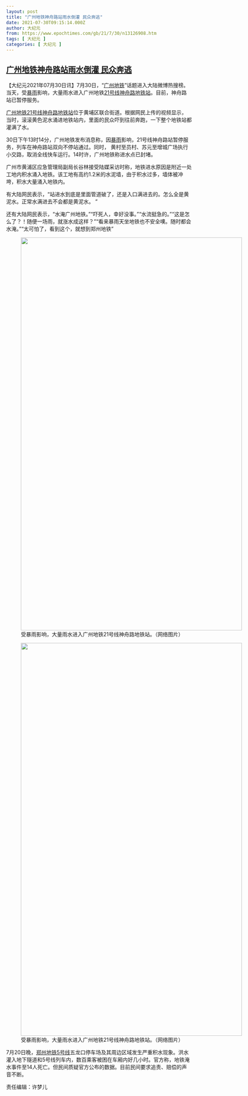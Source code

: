 ```yaml
---
layout: post
title: "广州地铁神舟路站雨水倒灌 民众奔逃"
date: 2021-07-30T09:15:14.000Z
author: 大纪元
from: https://www.epochtimes.com/gb/21/7/30/n13126908.htm
tags: [ 大纪元 ]
categories: [ 大纪元 ]
---
```

<!--1627636514000-->
[广州地铁神舟路站雨水倒灌 民众奔逃](https://www.epochtimes.com/gb/21/7/30/n13126908.htm)
------

<div>
<p>【大纪元2021年07月30日讯】7月30日，“<a href="https://www.epochtimes.com/gb/tag/%E5%B9%BF%E5%B7%9E%E5%9C%B0%E9%93%81.html">广州地铁</a>”话题进入大陆微博热搜榜。当天，受<a href="https://www.epochtimes.com/gb/tag/%E6%9A%B4%E9%9B%A8.html">暴雨</a>影响，大量雨水进入广州地铁<a href="https://www.epochtimes.com/gb/tag/21%E5%8F%B7%E7%BA%BF.html">21号线</a><a href="https://www.epochtimes.com/gb/tag/%E7%A5%9E%E8%88%9F%E8%B7%AF%E5%9C%B0%E9%93%81%E7%AB%99.html">神舟路地铁站</a>。目前，神舟路站已暂停服务。</p><p><a href="https://www.epochtimes.com/gb/tag/%E5%B9%BF%E5%B7%9E%E5%9C%B0%E9%93%81.html">广州地铁</a><a href="https://www.epochtimes.com/gb/tag/21%E5%8F%B7%E7%BA%BF.html">21号线</a><a href="https://www.epochtimes.com/gb/tag/%E7%A5%9E%E8%88%9F%E8%B7%AF%E5%9C%B0%E9%93%81%E7%AB%99.html">神舟路地铁站</a>位于黄埔区联合街道。根据网民上传的视频显示，当时，滚滚黄色泥水涌进地铁站内，里面的民众吓到往前奔跑，一下整个地铁站都灌满了水。</p><p>30日下午13时14分，广州地铁发布消息称，因<a href="https://www.epochtimes.com/gb/tag/%E6%9A%B4%E9%9B%A8.html">暴雨</a>影响，21号线神舟路站暂停服务，列车在神舟路站双向不停站通过。同时， 黄村至员村、苏元至增城广场执行小交路，取消全线快车运行。14时许，广州地铁称进水点已封堵。</p><p>广州市黄浦区应急管理局副局长谷林接受陆媒采访时称，地铁进水原因是附近一处工地内积水涌入地铁。该工地有高约1.2米的水泥墙，由于积水过多，墙体被冲垮，积水大量涌入地铁内。</p><p>有大陆网民表示，“站进水到底是里面管道破了，还是入口满进去的。怎么全是黄泥水。正常水满进去不会都是黄泥水。 ”</p><p>还有大陆网民表示，“水淹广州地铁。”“吓死人，幸好没事。”“水流挺急的。”“这是怎么了？！随便一场雨，就涨水成这样？”“看来暴雨天坐地铁也不安全噢。随时都会水淹。”“太可怕了，看到这个，就想到郑州地铁”</p><figure id="attachment_13126935" aria-describedby="caption-attachment-13126935" style="width: 600px" class="wp-caption aligncenter"><a target="_blank" href="https://i.epochtimes.com/assets/uploads/2021/07/id13126935-77b4dc30gy1gsyzlam4s4j20u01hcahl.jpg"><img class="size-large wp-image-13126935" src="https://i.epochtimes.com/assets/uploads/2021/07/id13126935-77b4dc30gy1gsyzlam4s4j20u01hcahl-600x1067.jpg" alt="" width="600" height="1067" /></a><figcaption id="caption-attachment-13126935" class="wp-caption-text">受暴雨影响，大量雨水进入广州地铁21号线神舟路地铁站。（网络图片）</figcaption></figure><figure id="attachment_13126934" aria-describedby="caption-attachment-13126934" style="width: 600px" class="wp-caption aligncenter"><a target="_blank" href="https://i.epochtimes.com/assets/uploads/2021/07/id13126934-77b4dc30gy1gsyzlbmrmqj20ku112mzp.jpg"><img class="size-large wp-image-13126934" src="https://i.epochtimes.com/assets/uploads/2021/07/id13126934-77b4dc30gy1gsyzlbmrmqj20ku112mzp-600x1067.jpg" alt="" width="600" height="1067" /></a><figcaption id="caption-attachment-13126934" class="wp-caption-text">受暴雨影响，大量雨水进入广州地铁21号线神舟路地铁站。（网络图片）</figcaption></figure><p>7月20日晚，<a href="https://www.epochtimes.com/gb/tag/%E9%83%91%E5%B7%9E%E5%9C%B0%E9%93%815%E5%8F%B7%E7%BA%BF.html">郑州地铁5号线</a>五龙口停车场及其周边区域发生严重积水现象。洪水灌入地下隧道和5号线列车内，数百乘客被困在车厢内好几小时。官方称，地铁淹水事件至14人死亡。但民间质疑官方公布的数据。目前民间要求追责、赔偿的声音不断。</p><p>责任编辑：许梦儿</p>
</div>

